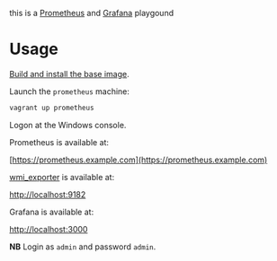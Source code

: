 this is a [Prometheus](https://prometheus.io/) and [Grafana](https://grafana.com/) playgound

# Usage

[Build and install the base image](https://github.com/rgl/windows-2016-vagrant).

Launch the `prometheus` machine:

```bash
vagrant up prometheus
```

Logon at the Windows console.

Prometheus is available at:

  [https://prometheus.example.com](https://prometheus.example.com)

[wmi_exporter](https://github.com/martinlindhe/wmi_exporter) is available at:

  [http://localhost:9182](http://localhost:9182)

Grafana is available at:

  [http://localhost:3000](http://localhost:3000)

**NB** Login as `admin` and password `admin`.
